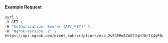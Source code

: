 <!-- Code generated for API Clients. DO NOT EDIT. -->

#### Example Request

```bash
curl \
-X GET \
-H "Authorization: Bearer {API_KEY}" \
-H "Ngrok-Version: 2" \
https://api.ngrok.com/event_subscriptions/esb_2w51FBmlCWE1IyHJ0rlX4yPBgEv/sources/ip_policy_updated.v0
```

